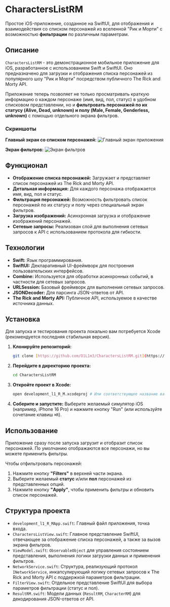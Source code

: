 # CharactersListRM

Простое iOS-приложение, созданное на SwiftUI, для отображения и взаимодействия со списком персонажей из вселенной "Рик и Морти" с возможностью **фильтрации** по различным параметрам.

## Описание

`CharactersListRM` - это демонстрационное мобильное приложение для iOS, разработанное с использованием Swift и SwiftUI. Оно предназначено для загрузки и отображения списка персонажей из популярного шоу "Рик и Морти" посредством публичного The Rick and Morty API.

Приложение теперь позволяет не только просматривать краткую информацию о каждом персонаже (имя, вид, пол, статус) в удобном списковом представлении, но и **фильтровать персонажей по их статусу (Alive, Dead, unknown) и полу (Male, Female, Genderless, unknown)** с помощью отдельного экрана фильтров.

### Скриншоты

**Главный экран со списком персонажей:**
![Главный экран приложения](Simulator%20Screenshot%20-%20iPhone%2016%20Pro%20-%202025-07-11%20at%2019.56.34.png)

**Экран фильтров:**
![Экран фильтров](Simulator%20Screenshot%20-%20iPhone%2016%20Pro%20-%202025-07-11%20at%2019.56.45.png)

## Функционал

* **Отображение списка персонажей:** Загружает и представляет список персонажей из The Rick and Morty API.
* **Детальная информация:** Для каждого персонажа отображается имя, вид, пол и статус.
* **Фильтрация персонажей:** Возможность фильтровать список персонажей по их статусу и полу через специальный экран фильтров.
* **Загрузка изображений:** Асинхронная загрузка и отображение изображений персонажей.
* **Сетевые запросы:** Реализован слой для выполнения сетевых запросов к API с использованием протокола для гибкости.

## Технологии

* **Swift:** Язык программирования.
* **SwiftUI:** Декларативный UI-фреймворк для построения пользовательских интерфейсов.
* **Combine:** Используется для обработки асинхронных событий, в частности для сетевых запросов.
* **URLSession:** Базовый фреймворк для выполнения сетевых запросов.
* **JSONDecoder:** Для парсинга JSON-ответов от API.
* **The Rick and Morty API:** Публичное API, используемое в качестве источника данных.

## Установка

Для запуска и тестирования проекта локально вам потребуется Xcode (рекомендуется последняя стабильная версия).

1.  **Клонируйте репозиторий:**
    ```bash
    git clone [https://github.com/O1L1m3/CharactersListRM.git](https://github.com/O1L1m3/CharactersListRM.git)
    ```
2.  **Перейдите в директорию проекта:**
    ```bash
    cd CharactersListRM
    ```
3.  **Откройте проект в Xcode:**
    ```bash
    open development_l1_R_M.xcodeproj # Или соответствующее название вашего .xcodeproj файла
    ```
4.  **Соберите и запустите:** Выберите желаемый симулятор iOS (например, iPhone 16 Pro) и нажмите кнопку "Run" (или используйте сочетание клавиш `⌘R`).

## Использование

Приложение сразу после запуска загрузит и отобразит список персонажей. По умолчанию отображаются все персонажи, но вы можете применить фильтры.

Чтобы отфильтровать персонажей:
1.  Нажмите кнопку **"Filters"** в верхней части экрана.
2.  Выберите желаемый **статус** и/или **пол** персонажей из представленных опций.
3.  Нажмите кнопку **"Apply"**, чтобы применить фильтры и обновить список персонажей.

## Структура проекта

* `development_l1_R_MApp.swift`: Главный файл приложения, точка входа.
* `CharactersListView.swift`: Главное представление SwiftUI, отвечающее за отображение списка персонажей, а также за вызов экрана фильтров.
* `ViewModel.swift`: `ObservableObject` для управления состоянием представления, выполнения логики загрузки данных и применения фильтров.
* `NetworkService.swift`: Структура, реализующий протокол `INetworkService`, инкапсулирующий логику сетевых запросов к The Rick and Morty API с поддержкой параметров фильтрации.
* `FilterView.swift`: Отдельное представление SwiftUI для выбора параметров фильтрации (статус и пол).
* `ResultRM.swift`: Модели данных (`ResultRM`, `CharacterRM`) для декодирования JSON-ответов от API.

